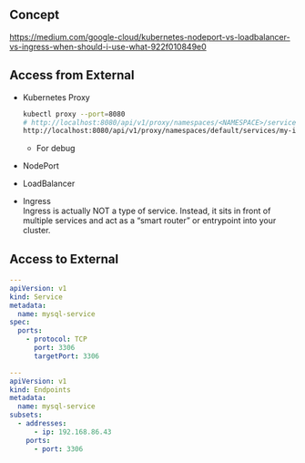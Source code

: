 ## Concept
https://medium.com/google-cloud/kubernetes-nodeport-vs-loadbalancer-vs-ingress-when-should-i-use-what-922f010849e0  

## Access from External  
- Kubernetes Proxy  
    ```sh
    kubectl proxy --port=8080
    # http://localhost:8080/api/v1/proxy/namespaces/<NAMESPACE>/services/<SERVICE-NAME>:<PORT-NAME>/, e.g. 
    http://localhost:8080/api/v1/proxy/namespaces/default/services/my-internal-service:http/
    ```
  - For debug  

- NodePort
- LoadBalancer
- Ingress  
  Ingress is actually NOT a type of service. Instead, it sits in front of multiple services and act as a “smart router” or entrypoint into your cluster.

## Access to External
```yaml
---
apiVersion: v1
kind: Service
metadata:
  name: mysql-service
spec:
  ports:
    - protocol: TCP
      port: 3306
      targetPort: 3306

---
apiVersion: v1
kind: Endpoints
metadata:
  name: mysql-service
subsets:
  - addresses:
      - ip: 192.168.86.43
    ports:
      - port: 3306
```